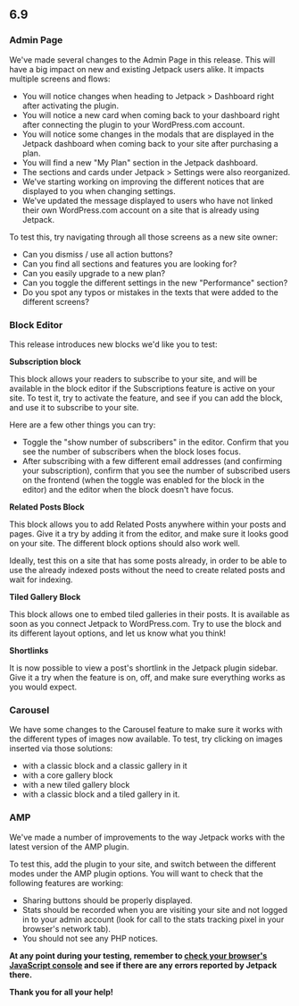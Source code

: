 ## 6.9

### Admin Page

We've made several changes to the Admin Page in this release. This will have a big impact on new and existing Jetpack users alike. It impacts multiple screens and flows:

- You will notice changes when heading to Jetpack > Dashboard right after activating the plugin.
- You will notice a new card when coming back to your dashboard right after connecting the plugin to your WordPress.com account.
- You will notice some changes in the modals that are displayed in the Jetpack dashboard when coming back to your site after purchasing a plan.
- You will find a new "My Plan" section in the Jetpack dashboard.
- The sections and cards under Jetpack > Settings were also reorganized.
- We've starting working on improving the different notices that are displayed to you when changing settings.
- We've updated the message displayed to users who have not linked their own WordPress.com account on a site that is already using Jetpack.

To test this, try navigating through all those screens as a new site owner:

- Can you dismiss / use all action buttons?
- Can you find all sections and features you are looking for?
- Can you easily upgrade to a new plan?
- Can you toggle the different settings in the new "Performance" section?
- Do you spot any typos or mistakes in the texts that were added to the different screens?

### Block Editor

This release introduces new blocks we'd like you to test:

**Subscription block**

This block allows your readers to subscribe to your site, and will be available in the block editor if the Subscriptions feature is active on your site. To test it, try to activate the feature, and see if you can add the block, and use it to subscribe to your site.

Here are a few other things you can try:

- Toggle the "show number of subscribers" in the editor. Confirm that you see the number of subscribers when the block loses focus.
- After subscribing with a few different email addresses (and confirming your subscription), confirm that you see the number of subscribed users on the frontend (when the toggle was enabled for the block in the editor) and the editor when the block doesn't have focus.

**Related Posts Block**

This block allows you to add Related Posts anywhere within your posts and pages. Give it a try by adding it from the editor, and make sure it looks good on your site. The different block options should also work well.

Ideally, test this on a site that has some posts already, in order to be able to use the already indexed posts without the need to create related posts and wait for indexing.

**Tiled Gallery Block**

This block allows one to embed tiled galleries in their posts. It is available as soon as you connect Jetpack to WordPress.com. Try to use the block and its different layout options, and let us know what you think!

**Shortlinks**

It is now possible to view a post's shortlink in the Jetpack plugin sidebar. Give it a try when the feature is on, off, and make sure everything works as you would expect.

### Carousel

We have some changes to the Carousel feature to make sure it works with the different types of images now available. To test, try clicking on images inserted via those solutions:

- with a classic block and a classic gallery in it
- with a core gallery block
- with a new tiled gallery block
- with a classic block and a tiled gallery in it.

### AMP

We've made a number of improvements to the way Jetpack works with the latest version of the AMP plugin.

To test this, add the plugin to your site, and switch between the different modes under the AMP plugin options. You will want to check that the following features are working:

- Sharing buttons should be properly displayed.
- Stats should be recorded when you are visiting your site and not logged in to your admin account (look for call to the stats tracking pixel in your browser's network tab).
- You should not see any PHP notices.

**At any point during your testing, remember to [check your browser's JavaScript console](https://codex.wordpress.org/Using_Your_Browser_to_Diagnose_JavaScript_Errors#Step_3:_Diagnosis) and see if there are any errors reported by Jetpack there.**

**Thank you for all your help!**
